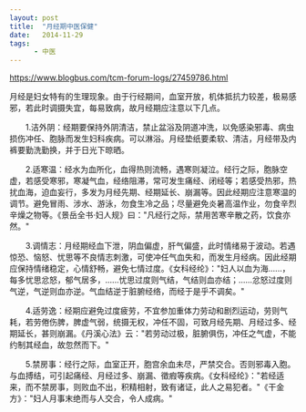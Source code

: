 ```yaml
---
layout: post
title:  "月经期中医保健"
date:   2014-11-29
tags:
      - 中医
---
```



https://www.blogbus.com/tcm-forum-logs/27459786.html



月经是妇女特有的生理现象。由于行经期间，血室开放，机体抵抗力较差，极易感邪，若此时调摄失宜，每易致病，故月经期应注意以下几点。

　　1.洁外阴：经期要保持外阴清洁，禁止盆浴及阴道冲洗，以免感染邪毒、病虫损伤冲任、胞脉而发生妇科疾病。可以淋浴。月经垫纸要柔软、清洁，月经带及内裤要勤洗勤换，并于日光下晾晒。

　　2.适寒温：经水为血所化，血得热则流畅，遇寒则凝泣。经行之际，胞脉空虚，若感受寒邪，寒凝气血，经络阻滞，常可发生痛经、闭经等；若感受热邪，热扰血海，迫血妄行，多发为月经先期、经期延长、崩漏等。因此经期应注意寒温的调节。避免冒雨、涉水、游泳，勿食生冷之品；尽量避免炎暑高温作业，勿食辛烈辛燥之物等。《景岳全书·妇人规》曰："凡经行之际，禁用苦寒辛散之药，饮食亦然。"

　　3.调情志：月经期经血下泄，阴血偏虚，肝气偏盛，此时情绪易于波动。若遇惊恐、恼怒、忧思等不良情志刺激，可使冲任气血失和，而发生月经病。因此经期应保持情绪稳定，心情舒畅，避免七情过度。《女科经纶》："妇人以血为海......，每多忧思忿怒，郁气居多，......忧思过度则气结，气结则血亦结；......忿怒过度则气逆，气逆则血亦逆。气血结逆于脏腑经络，而经于是乎不调矣。"

　　4.适劳逸：经期应避免过度疲劳，不宜参加重体力劳动和剧烈运动，劳则气耗，若劳倦伤脾，脾虚气弱，统摄无权，冲任不固，可致月经先期、月经过多、经期延长，甚则崩漏。《丹溪心法》云："若劳动过极，脏腑俱伤，冲任之气虚，不能约制其经血，故忽然而下。"

　　5.禁房事：经行之际，血室正开，胞宫余血未尽，严禁交合。否则邪毒入胞。与血搏结，可引起痛经、月经过多、崩漏、徵瘕等疾病。《女科经纶》："若经适来，而不禁房事，则败血不出，积精相射，致有诸证，此人之易犯者。"《干金方》："妇人月事末绝而与人交合，令人成病。"

